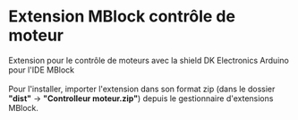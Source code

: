 # Extension MBlock contrôle de moteur
Extension pour le contrôle de moteurs avec la shield DK Electronics Arduino pour l'IDE MBlock
<br /><br />
Pour l'installer, importer l'extension dans son format zip (dans le dossier <strong>"dist"</strong> -> <strong>"Controlleur moteur.zip"</strong>) depuis le gestionnaire d'extensions MBlock.
